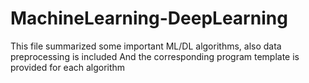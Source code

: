 # MachineLearning-DeepLearning


This file summarized some important ML/DL algorithms, also data preprocessing is included
And the corresponding program template is provided for each algorithm

